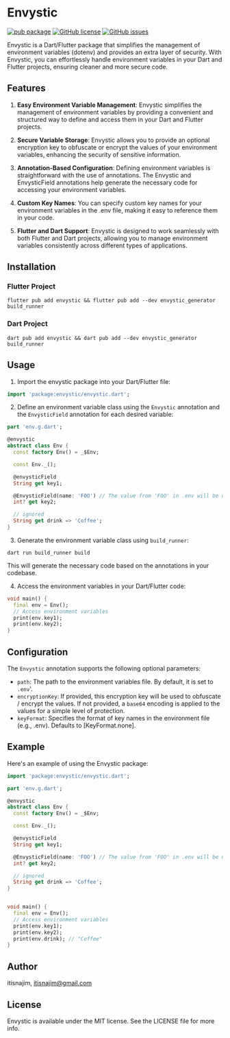 # Envystic
[![pub package](https://img.shields.io/pub/v/envystic.svg)](https://pub.dartlang.org/packages/envystic) [![GitHub license](https://img.shields.io/github/license/itisnajim/envystic)](https://github.com/itisnajim/envystic/blob/main/LICENSE)  [![GitHub issues](https://img.shields.io/github/issues/itisnajim/envystic)](https://github.com/itisnajim/envystic/issues)


Envystic is a Dart/Flutter package that simplifies the management of environment variables (dotenv) and provides an extra layer of security. With Envystic, you can effortlessly handle environment variables in your Dart and Flutter projects, ensuring cleaner and more secure code.

## Features
1. **Easy Environment Variable Management**: Envystic simplifies the management of environment variables by providing a convenient and structured way to define and access them in your Dart and Flutter projects.

2. **Secure Variable Storage**: Envystic allows you to provide an optional encryption key to obfuscate or encrypt the values of your environment variables, enhancing the security of sensitive information.

3. **Annotation-Based Configuration**: Defining environment variables is straightforward with the use of annotations. The Envystic and EnvysticField annotations help generate the necessary code for accessing your environment variables.

4. **Custom Key Names**: You can specify custom key names for your environment variables in the .env file, making it easy to reference them in your code.

5. **Flutter and Dart Support**: Envystic is designed to work seamlessly with both Flutter and Dart projects, allowing you to manage environment variables consistently across different types of applications.

## Installation

### Flutter Project
```console
flutter pub add envystic && flutter pub add --dev envystic_generator build_runner
```

### Dart Project
```console
dart pub add envystic && dart pub add --dev envystic_generator build_runner
```


## Usage
1. Import the envystic package into your Dart/Flutter file:

```dart
import 'package:envystic/envystic.dart';
```

2. Define an environment variable class using the `Envystic` annotation and the `EnvysticField` annotation for each desired variable:

```dart
part 'env.g.dart';

@envystic
abstract class Env {
  const factory Env() = _$Env;

  const Env._();

  @envysticField
  String get key1;

  @EnvysticField(name: 'FOO') // The value from 'FOO' in .env will be used
  int? get key2;

  // ignored
  String get drink => 'Coffee';
}
```

3. Generate the environment variable class using `build_runner`:

```console
dart run build_runner build
```
This will generate the necessary code based on the annotations in your codebase.

4. Access the environment variables in your Dart/Flutter code:

```dart
void main() {
  final env = Env();
  // Access environment variables
  print(env.key1); 
  print(env.key2);
}
```

## Configuration

The `Envystic` annotation supports the following optional parameters:

* `path`: The path to the environment variables file. By default, it is set to `.env`'.
* `encryptionKey`: If provided, this encryption key will be used to obfuscate / encrypt the values. If not provided, a `base64` encoding is applied to the values for a simple level of protection.
* `keyFormat`: Specifies the format of key names in the environment file (e.g., .env). Defaults to [KeyFormat.none].


## Example
Here's an example of using the Envystic package:

```dart
import 'package:envystic/envystic.dart';

part 'env.g.dart';

@envystic
abstract class Env {
  const factory Env() = _$Env;

  const Env._();

  @envysticField
  String get key1;

  @EnvysticField(name: 'FOO') // The value from 'FOO' in .env will be used
  int? get key2;

  // ignored
  String get drink => 'Coffee';
}


void main() {
  final env = Env();
  // Access environment variables
  print(env.key1); 
  print(env.key2);
  print(env.drink); // "Coffee"
}
```

## Author

itisnajim, itisnajim@gmail.com

## License

Envystic is available under the MIT license. See the LICENSE file for more info.